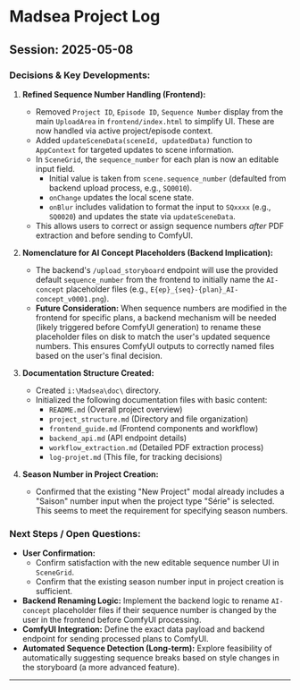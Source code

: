 # Madsea Project Log

## Session: 2025-05-08

### Decisions & Key Developments:

1.  **Refined Sequence Number Handling (Frontend):**
    *   Removed `Project ID`, `Episode ID`, `Sequence Number` display from the main `UploadArea` in `frontend/index.html` to simplify UI. These are now handled via active project/episode context.
    *   Added `updateSceneData(sceneId, updatedData)` function to `AppContext` for targeted updates to scene information.
    *   In `SceneGrid`, the `sequence_number` for each plan is now an editable input field.
        *   Initial value is taken from `scene.sequence_number` (defaulted from backend upload process, e.g., `SQ0010`).
        *   `onChange` updates the local scene state.
        *   `onBlur` includes validation to format the input to `SQxxxx` (e.g., `SQ0020`) and updates the state via `updateSceneData`.
    *   This allows users to correct or assign sequence numbers *after* PDF extraction and before sending to ComfyUI.

2.  **Nomenclature for AI Concept Placeholders (Backend Implication):**
    *   The backend's `/upload_storyboard` endpoint will use the provided default `sequence_number` from the frontend to initially name the `AI-concept` placeholder files (e.g., `E{ep}_{seq}-{plan}_AI-concept_v0001.png`).
    *   **Future Consideration:** When sequence numbers are modified in the frontend for specific plans, a backend mechanism will be needed (likely triggered before ComfyUI generation) to rename these placeholder files on disk to match the user's updated sequence numbers. This ensures ComfyUI outputs to correctly named files based on the user's final decision.

3.  **Documentation Structure Created:**
    *   Created `i:\Madsea\doc\` directory.
    *   Initialized the following documentation files with basic content:
        *   `README.md` (Overall project overview)
        *   `project_structure.md` (Directory and file organization)
        *   `frontend_guide.md` (Frontend components and workflow)
        *   `backend_api.md` (API endpoint details)
        *   `workflow_extraction.md` (Detailed PDF extraction process)
        *   `log-projet.md` (This file, for tracking decisions)

4.  **Season Number in Project Creation:**
    *   Confirmed that the existing "New Project" modal already includes a "Saison" number input when the project type "Série" is selected. This seems to meet the requirement for specifying season numbers.

### Next Steps / Open Questions:

-   **User Confirmation:**
    *   Confirm satisfaction with the new editable sequence number UI in `SceneGrid`.
    *   Confirm that the existing season number input in project creation is sufficient.
-   **Backend Renaming Logic:** Implement the backend logic to rename `AI-concept` placeholder files if their sequence number is changed by the user in the frontend before ComfyUI processing.
-   **ComfyUI Integration:** Define the exact data payload and backend endpoint for sending processed plans to ComfyUI.
-   **Automated Sequence Detection (Long-term):** Explore feasibility of automatically suggesting sequence breaks based on style changes in the storyboard (a more advanced feature).

---